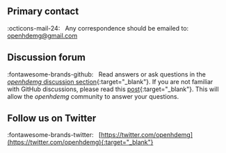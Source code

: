 ## Primary contact

:octicons-mail-24: &nbsp; Any correspondence should be emailed to: openhdemg@gmail.com

## Discussion forum

:fontawesome-brands-github: &nbsp; Read answers or ask questions in the [*openhdemg* discussion section](https://github.com/GiacomoValliPhD/openhdemg/discussions){:target="_blank"}. If you are not familiar with GitHub discussions, please read this [post](https://github.com/GiacomoValliPhD/openhdemg/discussions/42){:target="_blank"}. This will allow the *openhdemg* community to answer your questions.

## Follow us on Twitter

:fontawesome-brands-twitter: &nbsp; [https://twitter.com/openhdemg](https://twitter.com/openhdemg){:target="_blank"}
